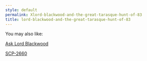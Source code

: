 ```yaml
---
style: default
permalink: Xlord-blackwood-and-the-great-tarasque-hunt-of-83
title: lord-blackwood-and-the-great-tarasque-hunt-of-83
---
```

You may also like:

[Ask Lord Blackwood](http://scp-wiki.net/ask-lord-blackwood)

[SCP-2660](http://scp-wiki.net/scp-2660)
